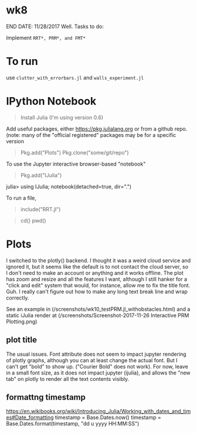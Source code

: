 # wk8
END DATE: 11/28/2017
Well. Tasks to do: 

Implement `RRT*, PRM*, and FMT*`

# To run
use 
`clutter_with_errorbars.jl`
and 
`walls_experiment.jl`


# IPython Notebook

> Install Julia (I'm using version 0.6)

Add useful packages, either https://pkg.julialang.org or from a github repo.
(note: many of the "official registered" packages may be for a specific version

> Pkg.add("Plots")
> Pkg.clone("some/git/repo")


To use the Jupyter interactive browser-based "notebook"
> Pkg.add("IJulia")

julia> using IJulia; notebook(detached=true, dir=".")



To run a file,
> include("RRT.jl")

> cd()
> pwd()



# Plots

I switched to the plotly() backend. I thought it was a weird cloud service and
ignored it, but it seems like the default is to not contact the cloud server,
so I don't need to make an account or anything and it works offline.  The plot
has zoom and resize and all the features I want, although I still hanker for a
"click and edit" system that would, for instance, allow me to fix the title
font. Guh. I really can't figure out how to make any long text break line and
wrap correctly.

See an example in (/screenshots/wk10_testPRM.jl_withobstacles.html)
and a static iJulia render at (/screenshots/Screenshot-2017-11-26 Interactive PRM Plotting.png)

## plot title 

The usual issues.
Font attribute does not seem to impact jupyter rendering of plotly graphs, although you can at least change the actual font.
But I can't get "bold" to show up. ("Courier Bold" does not work).
For now, leave in a small font size, as it does not impact jupyter (ijulia),
and allows the "new tab" on plotly to render all the text contents visibly.


## formattng timestamp

<https://en.wikibooks.org/wiki/Introducing_Julia/Working_with_dates_and_times#Date_formatting>
    timestamp = Base.Dates.now()
    timestamp = Base.Dates.format(timestamp, "dd u yyyy HH:MM:SS")

